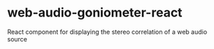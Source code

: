 # web-audio-goniometer-react
React component for displaying the stereo correlation of a web audio source
